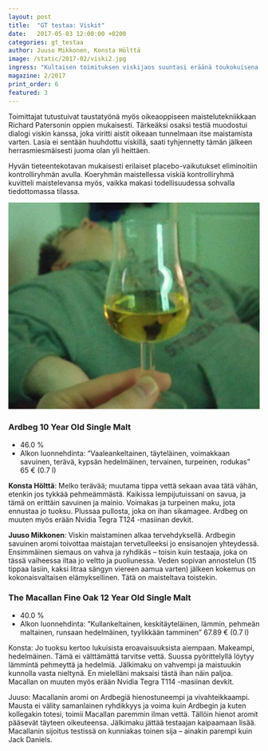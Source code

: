 ```yaml
---
layout: post
title:  "GT testaa: Viskit"
date:   2017-05-03 12:00:00 +0200
categories: gt_testaa
author: Juuso Mikkonen, Konsta Hölttä
image: /static/2017-02/viski2.jpg
ingress: "Kultaisen toimituksen viskijaos suuntasi eräänä toukokuisena iltana Sipsitilarockin jatkoilta suorittamaan viskimaistelua tieteen ja yhteisen hyvinvoinnin nimissä. Hyvinvointi pysytteli kaukana toimittajista seuraavana aamuna."
magazine: 2/2017
print_order: 6
featured: 3
---
```


Toimittajat tutustuivat taustatyönä myös oikeaoppiseen maistelutekniikkaan Richard Patersonin oppien mukaisesti. Tärkeäksi osaksi testiä muodostui dialogi viskin kanssa, joka viritti aistit oikeaan tunnelmaan itse maistamista varten. Lasia ei sentään huuhdottu viskillä, saati tyhjennetty tämän jälkeen herrasmiesmäisesti juoma olan yli heittäen.
 
Hyvän tieteentekotavan mukaisesti erilaiset placebo-vaikutukset eliminoitiin kontrolliryhmän avulla. Koeryhmän maistellessa viskiä kontrolliryhmä kuvitteli maistelevansa myös, vaikka makasi todellisuudessa sohvalla tiedottomassa tilassa.

<img src="/static/2017-02/viski.jpg">

### Ardbeg 10 Year Old Single Malt

- 46.0 %
- Alkon luonnehdinta: “Vaaleankeltainen, täyteläinen, voimakkaan savuinen, terävä, kypsän hedelmäinen, tervainen, turpeinen, rodukas”
65 € (0.7 l)
 
**Konsta Hölttä**: Melko terävää; muutama tippa vettä sekaan avaa tätä vähän, etenkin jos tykkää pehmeämmästä. Kaikissa lempijutuissani on savua, ja tämä on erittäin savuinen ja mainio. Voimakas ja turpeinen maku, jota ennustaa jo tuoksu. Plussaa pullosta, joka on ihan sikamagee. Ardbeg on muuten myös erään Nvidia Tegra T124 -masiinan devkit.
 
**Juuso Mikkonen**: Viskin maistaminen alkaa tervehdyksellä. Ardbegin savuinen aromi toivottaa maistajan tervetulleeksi jo ensisanojen yhteydessä. Ensimmäinen siemaus on vahva ja ryhdikäs – toisin kuin testaaja, joka on tässä vaiheessa iltaa jo veltto ja puoliunessa. Veden sopivan annostelun (15 tippaa lasiin, kaksi litraa sängyn viereen aamua varten) jälkeen kokemus on kokonaisvaltaisen elämyksellinen. Tätä on maisteltava toistekin.
 
### The Macallan Fine Oak 12 Year Old Single Malt

- 40.0 %
- Alkon luonnehdinta: “Kullankeltainen, keskitäyteläinen, lämmin, pehmeän maltainen, runsaan hedelmäinen, tyylikkään tamminen”
67.89 € (0.7 l)
 
Konsta: Jo tuoksu kertoo lukuisista eroavaisuuksista aiempaan. Makeampi, hedelmäinen. Tämä ei välttämättä tarvitse vettä. Suussa pyörittelyllä löytyy lämmintä pehmeyttä ja hedelmiä. Jälkimaku on vahvempi ja maistuukin kunnolla vasta nieltynä. En mielelläni maksaisi tästä ihan näin paljoa. Macallan on muuten myös erään Nvidia Tegra T114 -masiinan devkit.
 
Juuso: Macallanin aromi on Ardbegiä hienostuneempi ja vivahteikkaampi. Mausta ei välity samanlainen ryhdikkyys ja voima kuin Ardbegin ja kuten kollegakin totesi, toimii Macallan paremmin ilman vettä. Tällöin hienot aromit pääsevät täyteen oikeuteensa. Jälkimaku jättää testaajan kaipaamaan lisää. Macallanin sijoitus testissä on kunniakas toinen sija – ainakin parempi kuin Jack Daniels.
